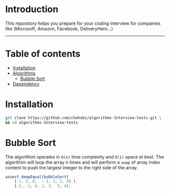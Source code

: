 # Introduction
This repository helps you prepare for your coding interview for companies like (Microsoft, Amazon, Facebook, DeliveryHero...)

---

Table of contents
=================
* [Installation](#installation)
* [Algorithms](#algorithims)
	* [Bubble Sort](#bubbleSort) 	
* [Dependency](#dependency) 

Installation
============

```bash
git clone https://github.com/chehabz/algorithms-Interview-tests.git \
&& cd algorithms-Interview-tests
```

Bubble Sort 
===========
The algorithim operates in `O(n)` time complexity and `O(1)` space at best. The algorithim will loop the array n times and will perform a `swap` of array index content to push the largest integer to the right side of the array. 

```javascript
assert.deepEqual(bubbleSort(
    [-1, 5, 0,  - 5, 3, 2, 8] ),
    [-5, -1, 0, 2, 3,  5, 8);
```

